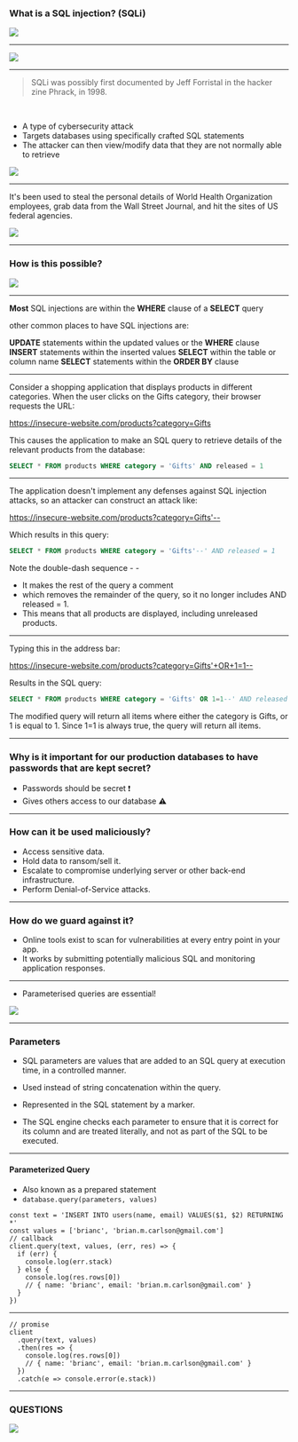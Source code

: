 <!-- Shaya -->
### What is a SQL injection? (SQLi)
![](https://i.imgur.com/IkaE0sD.gif)


---

<!-- Shaya -->
![](https://i.imgur.com/ea2FSm4.png)

---

<!-- Shaya -->
> SQLi was possibly first documented by Jeff Forristal in the hacker zine Phrack, in 1998. 

<br>

- A type of cybersecurity attack
- Targets databases using specifically crafted SQL statements
- The attacker can then view/modify data that they are not normally able to retrieve

![](https://media.giphy.com/media/o0vwzuFwCGAFO/giphy.gif)

---

<!-- Shaya -->
It's been used to steal the personal details of World Health Organization employees, grab data from the Wall Street Journal, and hit the sites of US federal agencies.

![](https://media.giphy.com/media/XDe1DyFCFEqZ2/giphy.gif)

---

### How is this possible?
![](https://i.imgur.com/EwN3y9E.gif)


----

**Most** SQL injections are within the **WHERE** clause of a **SELECT** query

other common places to have SQL injections are: 

**UPDATE** statements within the updated values or the **WHERE** clause
**INSERT** statements within the inserted values
**SELECT** within the table or column name
**SELECT** statements within the **ORDER BY** clause

----

Consider a shopping application that displays products in different categories. When the user clicks on the Gifts category, their browser requests the URL:

https://insecure-website.com/products?category=Gifts

This causes the application to make an SQL query to retrieve details of the relevant products from the database:

```SQL
SELECT * FROM products WHERE category = 'Gifts' AND released = 1
```

----

The application doesn't implement any defenses against SQL injection attacks, so an attacker can construct an attack like:

https://insecure-website.com/products?category=Gifts'--

Which results in this query:

```SQL
SELECT * FROM products WHERE category = 'Gifts'--' AND released = 1
```

Note the double-dash sequence *- -*
- It makes the rest of the query a comment 
- which removes the remainder of the query, so it no longer includes AND released = 1. 
- This means that all products are displayed, including unreleased products.

----

Typing this in the address bar: 

https://insecure-website.com/products?category=Gifts'+OR+1=1--

Results in the SQL query:

```SQL
SELECT * FROM products WHERE category = 'Gifts' OR 1=1--' AND released = 1
```
The modified query will return all items where either the category is Gifts, or 1 is equal to 1. Since 1=1 is always true, the query will return all items.

---

### Why is it important for our production databases to have passwords that are kept secret?

- Passwords should be secret :exclamation: 
- Gives others access to our database :warning: 

---

<!-- Shaya -->
### How can it be used maliciously?

- Access sensitive data.
- Hold data to ransom/sell it.
- Escalate to compromise underlying server or other back-end infrastructure.
- Perform Denial-of-Service attacks.

---

<!-- Shaya -->
### How do we guard against it?

- Online tools exist to scan for vulnerabilities at every entry point in your app.
- It works by submitting potentially malicious SQL and monitoring application responses.

---

<!-- Shaya -->
* Parameterised queries are essential!

![](https://media.giphy.com/media/h5j4OAlF2RRHeKlOYq/giphy.gif)

----

### Parameters

* SQL parameters are values that are added to an SQL query at execution time, in a controlled manner.

* Used instead of string concatenation within the query.

* Represented in the SQL statement by a marker.
 
* The SQL engine checks each parameter to ensure that it is correct for its column and are treated literally, and not as part of the SQL to be executed.

----

#### Parameterized Query 

* Also known as a prepared statement
* ```database.query(parameters, values) ```

```
const text = 'INSERT INTO users(name, email) VALUES($1, $2) RETURNING *'
const values = ['brianc', 'brian.m.carlson@gmail.com']
// callback
client.query(text, values, (err, res) => {
  if (err) {
    console.log(err.stack)
  } else {
    console.log(res.rows[0])
    // { name: 'brianc', email: 'brian.m.carlson@gmail.com' }
  }
})
```

---
    
```
// promise
client
  .query(text, values)
  .then(res => {
    console.log(res.rows[0])
    // { name: 'brianc', email: 'brian.m.carlson@gmail.com' }
  })
  .catch(e => console.error(e.stack))
```

---

### QUESTIONS
![](https://imgs.xkcd.com/comics/exploits_of_a_mom.png)
